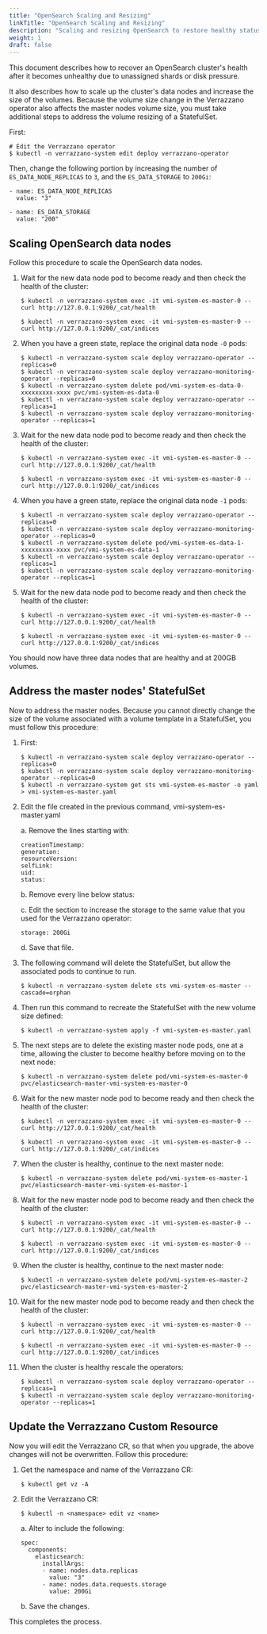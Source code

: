 ```yaml
---
title: "OpenSearch Scaling and Resizing"
linkTitle: "OpenSearch Scaling and Resizing"
description: "Scaling and resizing OpenSearch to restore healthy status"
weight: 1
draft: false
---
```


This document describes how to recover an OpenSearch cluster's health after it becomes unhealthy due to unassigned shards or disk pressure.

It also describes how to scale up the cluster's data nodes and increase the size of the volumes. Because the volume size change in the Verrazzano operator also affects the master nodes volume size, you must take additional steps to address the volume resizing of a StatefulSet.

First:
```
# Edit the Verrazzano operator
$ kubectl -n verrazzano-system edit deploy verrazzano-operator
```
Then, change the following portion by increasing the number of `ES_DATA_NODE_REPLICAS` to `3`, and the `ES_DATA_STORAGE` to `200Gi`:
```
- name: ES_DATA_NODE_REPLICAS
  value: "3"

- name: ES_DATA_STORAGE
  value: "200"
```
## Scaling OpenSearch data nodes

Follow this procedure to scale the OpenSearch data nodes.

1. Wait for the new data node pod to become ready and then check the health of the cluster:
   ```
   $ kubectl -n verrazzano-system exec -it vmi-system-es-master-0 -- curl http://127.0.0.1:9200/_cat/health

   $ kubectl -n verrazzano-system exec -it vmi-system-es-master-0 -- curl http://127.0.0.1:9200/_cat/indices
   ```
2. When you have a green state, replace the original data node `-0` pods:
   ```
   $ kubectl -n verrazzano-system scale deploy verrazzano-operator --replicas=0
   $ kubectl -n verrazzano-system scale deploy verrazzano-monitoring-operator --replicas=0
   $ kubectl -n verrazzano-system delete pod/vmi-system-es-data-0-xxxxxxxxx-xxxx pvc/vmi-system-es-data-0
   $ kubectl -n verrazzano-system scale deploy verrazzano-operator --replicas=1
   $ kubectl -n verrazzano-system scale deploy verrazzano-monitoring-operator --replicas=1
   ```
3. Wait for the new data node pod to become ready and then check the health of the cluster:
   ```
   $ kubectl -n verrazzano-system exec -it vmi-system-es-master-0 -- curl http://127.0.0.1:9200/_cat/health

   $ kubectl -n verrazzano-system exec -it vmi-system-es-master-0 -- curl http://127.0.0.1:9200/_cat/indices
   ```
4. When you have a green state, replace the original data node `-1` pods:
   ```
   $ kubectl -n verrazzano-system scale deploy verrazzano-operator --replicas=0
   $ kubectl -n verrazzano-system scale deploy verrazzano-monitoring-operator --replicas=0
   $ kubectl -n verrazzano-system delete pod/vmi-system-es-data-1-xxxxxxxxx-xxxx pvc/vmi-system-es-data-1
   $ kubectl -n verrazzano-system scale deploy verrazzano-operator --replicas=1
   $ kubectl -n verrazzano-system scale deploy verrazzano-monitoring-operator --replicas=1
   ```
5. Wait for the new data node pod to become ready and then check the health of the cluster:
   ```
   $ kubectl -n verrazzano-system exec -it vmi-system-es-master-0 -- curl http://127.0.0.1:9200/_cat/health

   $ kubectl -n verrazzano-system exec -it vmi-system-es-master-0 -- curl http://127.0.0.1:9200/_cat/indices
   ```
You should now have three data nodes that are healthy and at 200GB volumes.

## Address the master nodes' StatefulSet

Now to address the master nodes. Because you cannot directly change the size of the volume associated
with a volume template in a StatefulSet, you must follow this procedure:

1. First:
   ```
   $ kubectl -n verrazzano-system scale deploy verrazzano-operator --replicas=0
   $ kubectl -n verrazzano-system scale deploy verrazzano-monitoring-operator --replicas=0
   $ kubectl -n verrazzano-system get sts vmi-system-es-master -o yaml > vmi-system-es-master.yaml
   ```
2. Edit the file created in the previous command, vmi-system-es-master.yaml

   a. Remove the lines starting with:
   ```
   creationTimestamp:
   generation:
   resourceVersion:
   selfLink:
   uid:
   status:
   ```
   b. Remove every line below status:

   c. Edit the section to increase the storage to the same value that you used for the Verrazzano operator:
   ```
   storage: 200Gi
   ```
   d. Save that file.

3. The following command will delete the StatefulSet, but allow the associated pods to continue to run.
   ```
   $ kubectl -n verrazzano-system delete sts vmi-system-es-master --cascade=orphan
   ```
4. Then run this command to recreate the StatefulSet with the new volume size defined:
   ```
   $ kubectl -n verrazzano-system apply -f vmi-system-es-master.yaml
   ```
5. The next steps are to delete the existing master node pods, one at a time, allowing the cluster to become healthy before moving on to the next node:
   ```
   $ kubectl -n verrazzano-system delete pod/vmi-system-es-master-0 pvc/elasticsearch-master-vmi-system-es-master-0
   ```
6. Wait for the new master node pod to become ready and then check the health of the cluster:
   ```
   $ kubectl -n verrazzano-system exec -it vmi-system-es-master-0 -- curl http://127.0.0.1:9200/_cat/health

   $ kubectl -n verrazzano-system exec -it vmi-system-es-master-0 -- curl http://127.0.0.1:9200/_cat/indices
   ```
7. When the cluster is healthy, continue to the next master node:
   ```
   $ kubectl -n verrazzano-system delete pod/vmi-system-es-master-1 pvc/elasticsearch-master-vmi-system-es-master-1
   ```
8. Wait for the new master node pod to become ready and then check the health of the cluster:
   ```
   $ kubectl -n verrazzano-system exec -it vmi-system-es-master-0 -- curl http://127.0.0.1:9200/_cat/health

   $ kubectl -n verrazzano-system exec -it vmi-system-es-master-0 -- curl http://127.0.0.1:9200/_cat/indices
   ```
9. When the cluster is healthy, continue to the next master node:
   ```
   $ kubectl -n verrazzano-system delete pod/vmi-system-es-master-2 pvc/elasticsearch-master-vmi-system-es-master-2
   ```
10. Wait for the new master node pod to become ready and then check the health of the cluster:
    ```
    $ kubectl -n verrazzano-system exec -it vmi-system-es-master-0 -- curl http://127.0.0.1:9200/_cat/health

    $ kubectl -n verrazzano-system exec -it vmi-system-es-master-0 -- curl http://127.0.0.1:9200/_cat/indices
    ```
11. When the cluster is healthy rescale the operators:
    ```
    $ kubectl -n verrazzano-system scale deploy verrazzano-operator --replicas=1
    $ kubectl -n verrazzano-system scale deploy verrazzano-monitoring-operator --replicas=1
    ```
## Update the Verrazzano Custom Resource
Now you will edit the Verrazzano CR, so that when you upgrade, the above changes will not be overwritten. Follow this procedure:

1. Get the namespace and name of the Verrazzano CR:
   ```
   $ kubectl get vz -A
   ```
2. Edit the Verrazzano CR:
   ```
   $ kubectl -n <namespace> edit vz <name>
   ```
   a. Alter to include the following:
   ```
   spec:
     components:
       elasticsearch:
         installArgs:
         - name: nodes.data.replicas
           value: "3"
         - name: nodes.data.requests.storage
           value: 200Gi
   ```
   b. Save the changes.

This completes the process.
